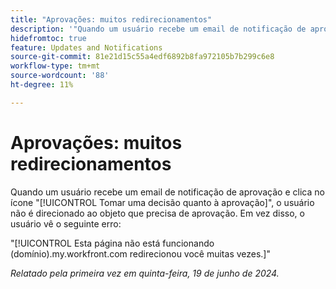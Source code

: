 ```yaml
---
title: "Aprovações: muitos redirecionamentos"
description: '"Quando um usuário recebe um email de notificação de aprovação e clica no botão Tomar uma decisão de aprovação, ele não é direcionado ao objeto que precisa de aprovação. Em vez disso, um erro é exibido para o usuário.”'
hidefromtoc: true
feature: Updates and Notifications
source-git-commit: 81e21d15c55a4edf6892b8fa972105b7b299c6e8
workflow-type: tm+mt
source-wordcount: '88'
ht-degree: 11%

---
```



# Aprovações: muitos redirecionamentos

Quando um usuário recebe um email de notificação de aprovação e clica no ícone &quot;[!UICONTROL Tomar uma decisão quanto à aprovação]&quot;, o usuário não é direcionado ao objeto que precisa de aprovação. Em vez disso, o usuário vê o seguinte erro:

&quot;[!UICONTROL Esta página não está funcionando (domínio).my.workfront.com redirecionou você muitas vezes.]&quot;

_Relatado pela primeira vez em quinta-feira, 19 de junho de 2024._
